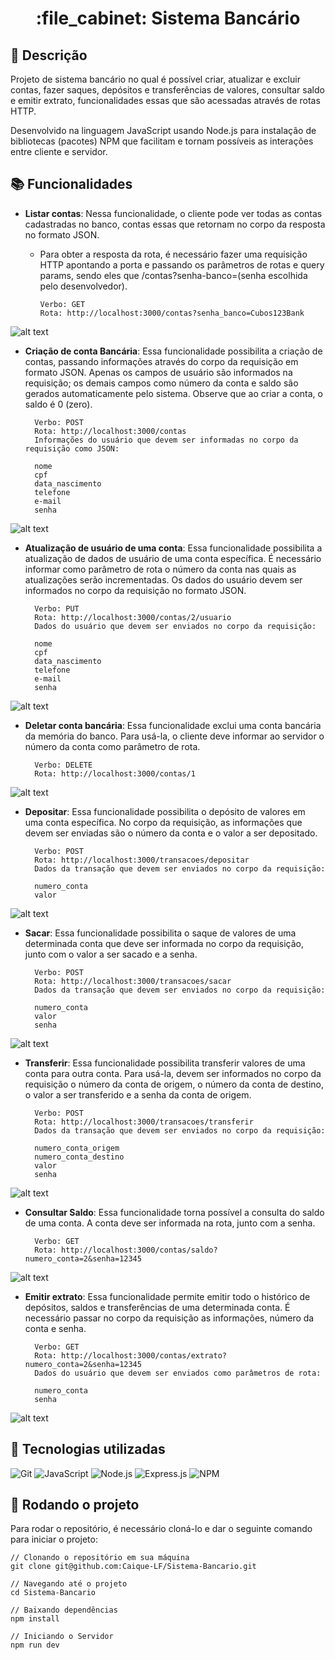 <h1 align="center">:file_cabinet: Sistema Bancário</h1>

## :memo: Descrição
Projeto de sistema bancário no qual é possível criar, atualizar e excluir contas, fazer saques, depósitos e transferências de valores, consultar saldo e emitir extrato, funcionalidades essas que são acessadas através de rotas HTTP.

Desenvolvido na linguagem JavaScript usando Node.js para instalação de bibliotecas (pacotes) NPM que facilitam e tornam possíveis as interações entre cliente e servidor.

## :books: Funcionalidades
* <b>Listar contas</b>: Nessa funcionalidade, o cliente pode ver todas as contas cadastradas no banco, contas essas que retornam no corpo da resposta no formato JSON.
  - Para obter a resposta da rota, é necessário fazer uma requisição HTTP apontando a porta e passando os parâmetros de rotas e query params, sendo eles que /contas?senha-banco=(senha escolhida pelo desenvolvedor).

        Verbo: GET
        Rota: http://localhost:3000/contas?senha_banco=Cubos123Bank

![alt text](./imagens/listarContas.png)

* <b>Criação de conta Bancária</b>: Essa funcionalidade possibilita a criação de contas, passando informações através do corpo da requisição em formato JSON. Apenas os campos de usuário são informados na requisição; os demais campos como número da conta e saldo são gerados automaticamente pelo sistema. Observe que ao criar a conta, o saldo é 0 (zero).

        Verbo: POST
        Rota: http://localhost:3000/contas
        Informações do usuário que devem ser informadas no corpo da requisição como JSON:

        nome
        cpf
        data_nascimento
        telefone
        e-mail
        senha

![alt text](./imagens/criarContas.png)

* <b>Atualização de usuário de uma conta</b>: Essa funcionalidade possibilita a atualização de dados de usuário de uma conta específica. É necessário informar como parâmetro de rota o número da conta nas quais as atualizações serão incrementadas. Os dados do usuário devem ser informados no corpo da requisição no formato JSON.

        Verbo: PUT
        Rota: http://localhost:3000/contas/2/usuario
        Dados do usuário que devem ser enviados no corpo da requisição:

        nome
        cpf
        data_nascimento
        telefone
        e-mail
        senha

![alt text](./imagens/atualizarContas.png)

* <b>Deletar conta bancária</b>: Essa funcionalidade exclui uma conta bancária da memória do banco. Para usá-la, o cliente deve informar ao servidor o número da conta como parâmetro de rota.

        Verbo: DELETE
        Rota: http://localhost:3000/contas/1

![alt text](./imagens/ExcluirContas.png)

* <b>Depositar</b>: Essa funcionalidade possibilita o depósito de valores em uma conta específica. No corpo da requisição, as informações que devem ser enviadas são o número da conta e o valor a ser depositado.

        Verbo: POST
        Rota: http://localhost:3000/transacoes/depositar
        Dados da transação que devem ser enviados no corpo da requisição:

        numero_conta
        valor

![alt text](./imagens/depositar.png)

* <b>Sacar</b>: Essa funcionalidade possibilita o saque de valores de uma determinada conta que deve ser informada no corpo da requisição, junto com o valor a ser sacado e a senha.

        Verbo: POST
        Rota: http://localhost:3000/transacoes/sacar
        Dados da transação que devem ser enviados no corpo da requisição:

        numero_conta
        valor
        senha

![alt text](./imagens/sacar.png)

* <b>Transferir</b>: Essa funcionalidade possibilita transferir valores de uma conta para outra conta. Para usá-la, devem ser informados no corpo da requisição o número da conta de origem, o número da conta de destino, o valor a ser transferido e a senha da conta de origem.

        Verbo: POST
        Rota: http://localhost:3000/transacoes/transferir
        Dados da transação que devem ser enviados no corpo da requisição:

        numero_conta_origem
        numero_conta_destino
        valor
        senha

![alt text](./imagens/transferirvalor.png)

* <b>Consultar Saldo</b>: Essa funcionalidade torna possível a consulta do saldo de uma conta. A conta deve ser informada na rota, junto com a senha.

        Verbo: GET
        Rota: http://localhost:3000/contas/saldo?numero_conta=2&senha=12345

![alt text](./imagens/saldo.png)

* <b>Emitir extrato</b>: Essa funcionalidade permite emitir todo o histórico de depósitos, saldos e transferências de uma determinada conta. É necessário passar no corpo da requisição as informações, número da conta e senha.

        Verbo: GET
        Rota: http://localhost:3000/contas/extrato?numero_conta=2&senha=12345
        Dados do usuário que devem ser enviados como parâmetros de rota:

        numero_conta
        senha

![alt text](./imagens/emitirExtrato.png)

## :wrench: Tecnologias utilizadas
![Git](https://img.shields.io/badge/Git-E44C30?style=for-the-badge&logo=git&logoColor=white) ![JavaScript](https://img.shields.io/badge/JavaScript-FFFF00?style=for-the-badge&logo=javascript&logoColor=000000) ![Node.js](https://img.shields.io/badge/Node.js-339933?style=for-the-badge&logo=nodedotjs&logoColor=white) ![Express.js](https://img.shields.io/badge/Express.js-000000?style=for-the-badge&logo=express&logoColor=white) ![NPM](https://img.shields.io/badge/npm-CB3837?style=for-the-badge&logo=npm&logoColor=white)

## :rocket: Rodando o projeto
Para rodar o repositório, é necessário cloná-lo e dar o seguinte comando para iniciar o projeto:

```
// Clonando o repositório em sua máquina
git clone git@github.com:Caique-LF/Sistema-Bancario.git

// Navegando até o projeto
cd Sistema-Bancario

// Baixando dependências
npm install

// Iniciando o Servidor
npm run dev
```
